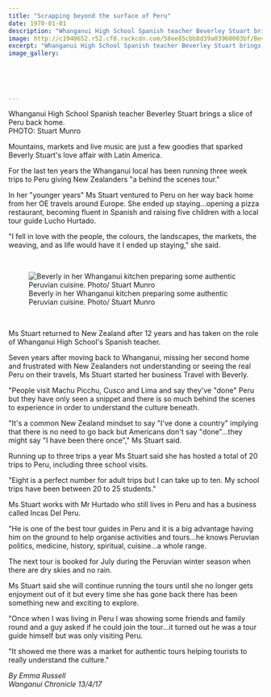 ```yaml
---
title: "Scrapping beyond the surface of Peru"
date: 1970-01-01
description: "Whanganui High School Spanish teacher Beverley Stuart brings a slice of Peru back home..."
image: http://c1940652.r52.cf0.rackcdn.com/58ee85cbb8d39a03960003bf/Beverley-Stuart-Peru-13-April-2017.jpg
excerpt: "Whanganui High School Spanish teacher Beverley Stuart brings a slice of Peru back home."
image_gallery:
    
    
    
    
    
---
```


<p>Whanganui High School Spanish teacher Beverley Stuart brings a slice of Peru back home.&nbsp;<br />PHOTO: Stuart Munro</p>
<p>Mountains, markets and live music are just a few goodies that sparked Beverly Stuart's love affair with Latin America.</p>
<p>For the last ten years the Whanganui local has been running three week trips to Peru giving New Zealanders "a behind the scenes tour."</p>
<p>In her "younger years" Ms Stuart ventured to Peru on her way back home from her OE travels around Europe. She ended up staying...opening a pizza restaurant, becoming fluent in Spanish and raising five children with a local tour guide Lucho Hurtado.</p>
<p>"I fell in love with the people, the colours, the landscapes, the markets, the weaving, and as life would have it I ended up staying," she said. &nbsp;</p>
<p>&nbsp;</p>
<figure><img src="http://media.nzherald.co.nz/webcontent/image/jpg/201715/SCCZEN_110417WCSMPeru2_620x310.jpg" alt="Beverly in her Whanganui kitchen preparing some authentic Peruvian cuisine. Photo/ Stuart Munro " /><figcaption>Beverly in her Whanganui kitchen preparing some authentic Peruvian cuisine. Photo/ Stuart Munro</figcaption></figure>
<p>&nbsp;&nbsp;</p>
<p>Ms Stuart returned to New Zealand after 12 years and has taken on the role of Whanganui High School's Spanish teacher.</p>
<p>Seven years after moving back to Whanganui, missing her second home and frustrated with New Zealanders not understanding or seeing the real Peru on their travels, Ms Stuart started her business Travel with Beverly.</p>
<p>"People visit Machu Picchu, Cusco and Lima and say they've "done" Peru but they have only seen a snippet and there is so much behind the scenes to experience in order to understand the culture beneath.</p>
<p>"It's a common New Zealand mindset to say "I've done a country" implying that there is no need to go back but Americans don't say "done"...they might say "I have been there once"," Ms Stuart said.</p>
<p>Running up to three trips a year Ms Stuart said she has hosted a total of 20 trips to Peru, including three school visits.</p>
<p>"Eight is a perfect number for adult trips but I can take up to ten. My school trips have been between 20 to 25 students."</p>
<p>Ms Stuart works with Mr Hurtado who still lives in Peru and has a business called Incas Del Peru.</p>
<p>"He is one of the best tour guides in Peru and it is a big advantage having him on the ground to help organise activities and tours...he knows Peruvian politics, medicine, history, spiritual, cuisine...a whole range.</p>
<p>The next tour is booked for July during the Peruvian winter season when there are dry skies and no rain.</p>
<p>Ms Stuart said she will continue running the tours until she no longer gets enjoyment out of it but every time she has gone back there has been something new and exciting to explore.</p>
<p>"Once when I was living in Peru I was showing some friends and family round and a guy asked if he could join the tour...it turned out he was a tour guide himself but was only visiting Peru.</p>
<p>"It showed me there was a market for authentic tours helping tourists to really understand the culture."</p>
<p class="clear syndicator"><em>By Emma Russell</em><br /><em>Wanganui Chronicle 13/4/17&nbsp;</em></p>

